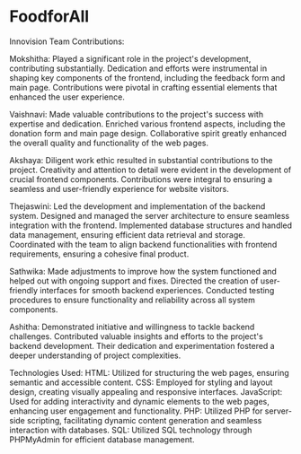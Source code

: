 # FoodforAll
Innovision Team 
Contributions:

Mokshitha:
Played a significant role in the project's development, contributing substantially.
Dedication and efforts were instrumental in shaping key components of the frontend, including the feedback form and main page.
Contributions were pivotal in crafting essential elements that enhanced the user experience.

Vaishnavi:
Made valuable contributions to the project's success with expertise and dedication.
Enriched various frontend aspects, including the donation form and main page design.
Collaborative spirit greatly enhanced the overall quality and functionality of the web pages.

Akshaya:
Diligent work ethic resulted in substantial contributions to the project.
Creativity and attention to detail were evident in the development of crucial frontend components.
Contributions were integral to ensuring a seamless and user-friendly experience for website visitors.

Thejaswini:
Led the development and implementation of the backend system.
Designed and managed the server architecture to ensure seamless integration with the frontend.
Implemented database structures and handled data management, ensuring efficient data retrieval and storage.
Coordinated with the team to align backend functionalities with frontend requirements, ensuring a cohesive final product.

Sathwika:
Made adjustments to improve how the system functioned and helped out with ongoing support and fixes.
Directed the creation of user-friendly interfaces for smooth backend experiences.
Conducted testing procedures to ensure functionality and reliability across all system components. 

Ashitha: 
Demonstrated initiative and willingness to tackle backend challenges.
Contributed valuable insights and efforts to the project's backend development.
Their dedication and experimentation fostered a deeper understanding of project complexities.


Technologies Used:
HTML: Utilized for structuring the web pages, ensuring semantic and accessible content.
CSS: Employed for styling and layout design, creating visually appealing and responsive interfaces.
JavaScript: Used for adding interactivity and dynamic elements to the web pages, enhancing user engagement and functionality.
PHP: Utilized PHP for server-side scripting, facilitating dynamic content generation and seamless interaction with databases.
SQL: Utilized SQL technology through PHPMyAdmin for efficient database management.
